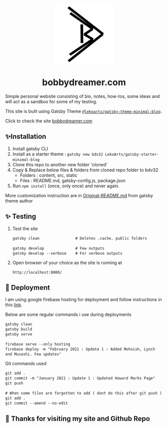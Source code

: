<p align="center">
  <a href="https://bobbydreamer.com">
    <img alt="LekoArts" src="./static/android-chrome-192x192.png" />
  </a>
</p>
<h1 align="center">
  bobbydreamer.com
</h1>

Simple personal website consisting of bio, notes, how-tos, some ideas and will act as a sandbox for some of my testing. 

This site is built using Gatsby Theme [`@lekoarts/gatsby-theme-minimal-blog`](https://github.com/LekoArts/gatsby-themes/tree/master/themes/gatsby-theme-minimal-blog).

Click to check the site [bobbydreamer.com](https://bobbydreamer.com)

## ✨Installation
1. Install gatsby CLI
2. Install as a starter theme : `gatsby new bdv32 LekoArts/gatsby-starter-minimal-blog`
3. Clone this repo to another new folder 'cloned'
4. Copy & Replace below files & folders from cloned repo folder to bdv32
    * Folders : content, src, static
    * Files   : README.md, gatsby-config.js, package.json
5. Run `npm install` (once, only once) and never again. 


More customization instruction are in [Original-README.md](./Original-README.md) from gatsby theme author

## ✨ Testing

1. Test the site
    ```
    gatsby clean                # Deletes .cache, public folders
    
    gatsby develop              # Few outputs 
    gatsby develop --verbose    # For verbose outputs    
    ```

1. Open browser of your choice as the site is running at 
    ```
    http://localhost:8000/
    ```

## 🚀 Deployment

I am using google firebase hosting for deployment and follow instructions in this [link](https://www.gatsbyjs.org/docs/deploying-to-firebase/). 

Below are some regular commands i use during deployments
```
gatsby clean
gatsby build
gatsby serve

firebase serve --only hosting
firebase deploy -m "February 2021 : Update 1 : Added Mohnish, Lynch and Musashi. Few updates"
```

Git commands used
```
git add . 
git commit -m "January 2021 : Update 1 : Updated Howard Marks Page"
git push 

# When some files are forgotten to add ( dont do this after git push )
git add .
git commit --amend --no-edit
```

## 🌟 Thanks for visiting my site and Github Repo

